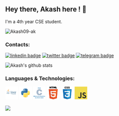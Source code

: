 ## Hey there, Akash here ! 👋
I'm a 4th year CSE student.


<p align="left"> <img src="https://komarev.com/ghpvc/?username=Akash09-ak&label=Views&color=blue&style=plastic" alt="Akash09-ak" /> </p>

### Contacts:
[![linkedin badge](https://img.shields.io/badge/Akash-30302f?style=flat&logo=linkedin)](https://www.linkedin.com/in/akash-kukreti-71504a182)
[![twitter badge](https://img.shields.io/badge/@Akashkukreti13-30302f?style=flat&logo=twitter)](https://www.twitter.com/Akashkukreti13)
[![telegram badge](https://img.shields.io/badge/Akmaniax-30302f?style=flat&logo=telegram)](https://t.me/Akmaniax)



![Akash's github stats](https://github-readme-stats.vercel.app/api?username=Akash09-ak&theme=tokyonight)



### Languages & Technologies:

<code><img height="40" src="https://raw.githubusercontent.com/github/explore/80688e429a7d4ef2fca1e82350fe8e3517d3494d/topics/java/java.png"></code>
<code><img height="40" src="https://raw.githubusercontent.com/github/explore/80688e429a7d4ef2fca1e82350fe8e3517d3494d/topics/python/python.png"></code>
<code><img height="40" src="https://raw.githubusercontent.com/github/explore/80688e429a7d4ef2fca1e82350fe8e3517d3494d/topics/c/c.png"></code>
<code><img height="40" src="https://raw.githubusercontent.com/github/explore/80688e429a7d4ef2fca1e82350fe8e3517d3494d/topics/html/html.png"></code>
<code><img height="40" src="https://raw.githubusercontent.com/github/explore/80688e429a7d4ef2fca1e82350fe8e3517d3494d/topics/css/css.png"></code>
<code><img height="40" src="https://raw.githubusercontent.com/github/explore/80688e429a7d4ef2fca1e82350fe8e3517d3494d/topics/javascript/javascript.png"></code>



<a href="https://github.com/Akash09-ak">
  <img align="center" src="https://github-readme-stats.vercel.app/api/top-langs/?username=Akash09-ak&theme=dark&hide_langs_below=1" />
</a>
